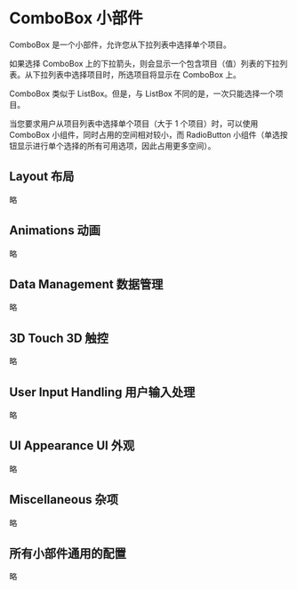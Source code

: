# ComboBox 小部件
ComboBox 是一个小部件，允许您从下拉列表中选择单个项目。

如果选择 ComboBox 上的下拉箭头，则会显示一个包含项目（值）列表的下拉列表。从下拉列表中选择项目时，所选项目将显示在 ComboBox 上。

ComboBox 类似于 ListBox。但是，与 ListBox 不同的是，一次只能选择一个项目。

当您要求用户从项目列表中选择单个项目（大于 1 个项目）时，可以使用 ComboBox 小组件，同时占用的空间相对较小，而 RadioButton 小组件（单选按钮显示进行单个选择的所有可用选项，因此占用更多空间）。

## Layout 布局
略

## Animations 动画
略

## Data Management 数据管理
略

## 3D Touch 3D 触控
略

## User Input Handling 用户输入处理
略

## UI Appearance UI 外观
略

## Miscellaneous 杂项
略

## 所有小部件通用的配置
略